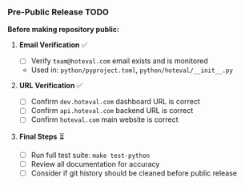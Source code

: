 ### Pre-Public Release TODO

**Before making repository public:**

1. **Email Verification** ✅
   - [ ] Verify `team@hoteval.com` email exists and is monitored
   - Used in: `python/pyproject.toml`, `python/hoteval/__init__.py`

2. **URL Verification** ✅
   - [ ] Confirm `dev.hoteval.com` dashboard URL is correct
   - [ ] Confirm `api.hoteval.com` backend URL is correct
   - [ ] Confirm `hoteval.com` main website is correct

3. **Final Steps** ⏳
   - [ ] Run full test suite: `make test-python`
   - [ ] Review all documentation for accuracy
   - [ ] Consider if git history should be cleaned before public release